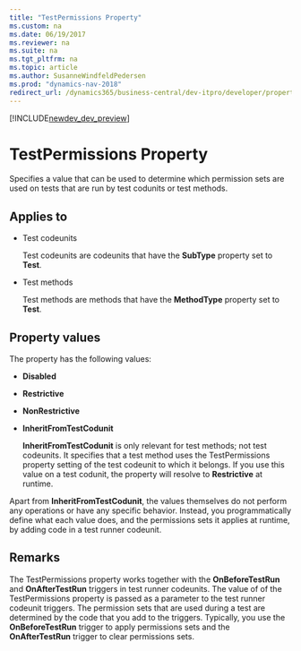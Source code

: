 ```yaml
---
title: "TestPermissions Property"
ms.custom: na
ms.date: 06/19/2017
ms.reviewer: na
ms.suite: na
ms.tgt_pltfrm: na
ms.topic: article
ms.author: SusanneWindfeldPedersen
ms.prod: "dynamics-nav-2018"
redirect_url: /dynamics365/business-central/dev-itpro/developer/properties/devenv-properties
---
```


[!INCLUDE[newdev_dev_preview](../includes/newdev_dev_preview.md)]

# TestPermissions Property
Specifies a value that can be used to determine which permission sets are used on tests that are run by test codunits or test methods.

## Applies to
*  Test codeunits

    Test codeunits are codeunits that have the **SubType** property set to **Test**.
*  Test methods

    Test methods are methods that have the **MethodType** property set to **Test**.

## Property values
The property has the following values: 

*   **Disabled**
    
*   **Restrictive**
    
*   **NonRestrictive**
    
*   **InheritFromTestCodunit**
    
      **InheritFromTestCodunit** is only relevant for test methods; not test codeunits. It specifies that a test method uses the TestPermissions property setting of the test codeunit to which it belongs. If you use this value on a test codunit, the property will resolve to **Restrictive** at runtime.

Apart from **InheritFromTestCodunit**, the values themselves do not perform any operations or have any specific behavior. Instead, you programmatically define what each value does, and the permissions sets it applies at runtime, by adding code in a test runner codeunit.

## Remarks
The TestPermissions property works together with the **OnBeforeTestRun** and **OnAfterTestRun** triggers in test runner codeunits. The value of of the TestPermissions property is passed as a parameter to the test runner codeunit triggers. The permission sets that are used during a test are determined by the code that you add to the triggers. Typically, you use the **OnBeforeTestRun** trigger to apply permissions sets and the **OnAfterTestRun** trigger to clear permissions sets.
<!--
## See Also
[Testing With Permission Sets](../devenv-testing-permissionsets.md)  
[Testing the Application](../devenv-Testing-the-Application.md)  
[How to: Create a Test Runner Codeunit](../devenv-How-to-Create-a-Test-Runner-Codeunit.md)  
[How to: Create Test Codeunits and Test Methods](../methods/devenv-How-to-Create-Test-Codeunits-and-Test-Methods.md)  
[How to: Create Handler Methods](../methods/devenv-How-to-Create-Handler-Methods.md)  
[Walkthrough: Testing Purchase Invoice Discounts](../Walkthrough--Testing-Purchase-Invoice-Discounts.md)  
[OnAfterTestRun Trigger](../triggers/devenv-trigger-onaftertestrun.md)  
[OnBeforeTestRun Trigger](../triggers/devenv-trigger-onbeforetestrun.md)  -->